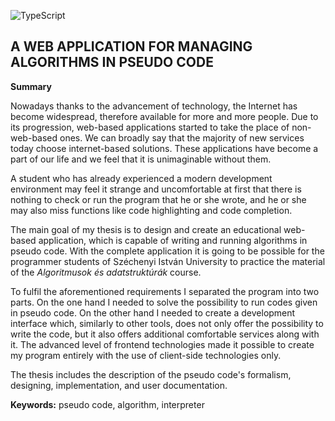 ![TypeScript](https://badgen.net/badge/icon/typescript?icon=typescript&label)

## A WEB APPLICATION FOR MANAGING ALGORITHMS IN PSEUDO CODE

**Summary**

Nowadays thanks to the advancement of technology, the Internet has become widespread, therefore available for more and more people. Due to its progression, web-based applications started to take the place of non-web-based ones. We can broadly say that the majority of new services today choose internet-based solutions. These applications have become a part of our life and we feel that it is unimaginable without them.

A student who has already experienced a modern development environment may feel it strange and uncomfortable at first that there is nothing to check or run the program that he or she wrote, and he or she may also miss functions like code highlighting and code completion.

The main goal of my thesis is to design and create an educational web-based application, which is capable of writing and running algorithms in pseudo code. With the complete application it is going to be possible for the programmer students of Széchenyi István University to practice the material of the _Algoritmusok és adatstruktúrák_ course.

To fulfil the aforementioned requirements I separated the program into two parts. On the one hand I needed to solve the possibility to run codes given in pseudo code. On the other hand I needed to create a development interface which, similarly to other tools, does not only offer the possibility to write the code, but it also offers additional comfortable services along with it. The advanced level of frontend technologies made it possible to create my program entirely with the use of client-side technologies only.

The thesis includes the description of the pseudo code&#39;s formalism, designing, implementation, and user documentation.

**Keywords:** pseudo code, algorithm, interpreter
